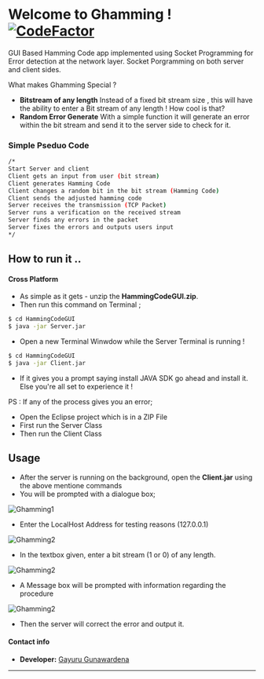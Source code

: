 # Welcome to Ghamming ! [![CodeFactor](https://www.codefactor.io/repository/github/gayuru/ghamming/badge)](https://www.codefactor.io/repository/github/gayuru/ghamming)

GUI Based Hamming Code app implemented using Socket Programming for Error detection at the network layer. Socket Porgramming on both server and client sides.

What makes Ghamming Special ?

* **Bitstream of any length** Instead of a fixed bit stream size , this will have the ability
to enter a Bit stream of any length ! How cool is that?
* **Random Error Generate** With a simple function it will generate an error within the bit stream
and send it to the server side to check for it.
### Simple Pseduo Code

```sh
/*
Start Server and client
Client gets an input from user (bit stream)
Client generates Hamming Code
Client changes a random bit in the bit stream (Hamming Code)
Client sends the adjusted hamming code
Server receives the transmission (TCP Packet)
Server runs a verification on the received stream
Server finds any errors in the packet
Server fixes the errors and outputs users input
*/
```

## How to run it ..
#### Cross Platform
* As simple as it gets - unzip the **HammingCodeGUI.zip**. 
* Then run this command on Terminal ;

 ```sh
$ cd HammingCodeGUI
$ java -jar Server.jar
```

* Open a new Terminal Winwdow while the Server Terminal is running !
 ```sh
$ cd HammingCodeGUI
$ java -jar Client.jar
```
* If it gives you a prompt saying install JAVA SDK go ahead and install it. Else you're all set to experience it !

PS : If any of the process gives you an error;
* Open the Eclipse project which is in a ZIP File
* First run the Server Class 
* Then run the Client Class

## Usage

* After the server is running on the background, open the **Client.jar** using the above mentione commands
* You will be prompted with a dialogue box;

![Ghamming1](https://imgur.com/qQl75jB.png)

* Enter the LocalHost Address for testing reasons (127.0.0.1)

![Ghamming2](https://imgur.com/a6uiFG5.png)

* In the textbox given, enter a bit stream (1 or 0) of any length.

![Ghamming2](https://imgur.com/yMNOsmh.png)

* A Message box will be prompted with information regarding the procedure

![Ghamming2](https://imgur.com/RpC7GK5.png)

* Then the server will correct the error and output it.


#### Contact info

* **Developer:** [Gayuru Gunawardena](https://gayurug.com)
               


---

